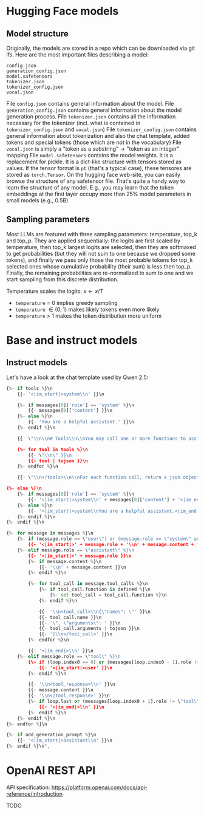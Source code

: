 # Hugging Face models

## Model structure

Originally, the models are stored in a repo which can be downloaded via git lfs.
Here are the most important files describing a model:
```
config.json
generation_config.json
model.safetensors
tokenizer.json
tokenizer_config.json
vocal.json
```

File `config.json` contains general information about the model.
File `generation_config.json` contains general information about the model generation process.
File `tokenizer.json` contains all the information necessary for the tokenizer (incl. what is contained in `tokenizer_config.json` and `vocal.json`)
File `tokenizer_config.json` contains general information about tokenization and also the chat template, added tokens and special tokens (those which are not in the vocabulary)
File `vocal.json` is simply a "token as a substring" -> "token as an integer" mapping
File `model.safetensors` contains the model weights. It is a replacement for pickle. It is a dict-like structure with tensors stored as values. If the tensor format is `pt` (that's a typical case), these tensores are stored as `torch.Tensor`. On the hugging face web-site, you can easily browse the structure of any safetensor file. That's quite a handy way to learn the structure of any model. E.g., you may learn that the token embeddings at the first layer occupy more than 25% model parameters in small models (e.g., 0.5B) 

## Sampling parameters

Most LLMs are featured with three sampling parameters: temperature, top_k and top_p. They are applied sequentially: the logits are first scaled by temperature, then top_k largest logits are selected, then they are softmaxed to get probabilities (but they will not sum to one because we dropped some tokens), and finally we pass only those the most probable tokens for top_k selected ones whose cumulative probability (their sum) is less then top_p. Finally, the remaining probabilities are re-normalized to sum to one and we start sampling from this discrete distribution.

Temperature scales the logits: $x \leftarrow x/T$
* `temperature` = 0 implies greedy sampling
* `temperature` $\in (0; 1)$ makes likely tokens even more likely
* `temperature` > 1 makes the token distribution more uniform

# Base and instruct models

## Instruct models

Let's have a look at the chat template used by Qwen 2.5:
```python
{%- if tools %}\n    
    {{- '<|im_start|>system\\n' }}\n

    {%- if messages[0]['role'] == 'system' %}\n
        {{- messages[0]['content'] }}\n
    {%- else %}\n
        {{- 'You are a helpful assistant.' }}\n
    {%- endif %}\n

    {{- \"\\n\\n# Tools\\n\\nYou may call one or more functions to assist with the user query.\\n\\nYou are provided with function signatures within <tools></tools> XML tags:\\n<tools>\" }}\n

    {%- for tool in tools %}\n
        {{- \"\\n\" }}\n
        {{- tool | tojson }}\n
    {%- endfor %}\n    

    {{- \"\\n</tools>\\n\\nFor each function call, return a json object with function name and arguments within <tool_call></tool_call> XML tags:\\n<tool_call>\\n{\\\"name\\\": <function-name>, \\\"arguments\\\": <args-json-object>}\\n</tool_call><|im_end|>\\n\" }}\n

{%- else %}\n
    {%- if messages[0]['role'] == 'system' %}\n
        {{- '<|im_start|>system\\n' + messages[0]['content'] + '<|im_end|>\\n' }}\n    
    {%- else %}\n
        {{- '<|im_start|>system\\nYou are a helpful assistant.<|im_end|>\\n' }}\n
    {%- endif %}\n
{%- endif %}\n

{%- for message in messages %}\n
    {%- if (message.role == \"user\") or (message.role == \"system\" and not loop.first) or (message.role == \"assistant\" and not message.tool_calls) %}\n
        {{- '<|im_start|>' + message.role + '\\n' + message.content + '<|im_end|>' + '\\n' }}\n
    {%- elif message.role == \"assistant\" %}\n
        {{- '<|im_start|>' + message.role }}\n
        {%- if message.content %}\n
            {{- '\\n' + message.content }}\n
        {%- endif %}\n

        {%- for tool_call in message.tool_calls %}\n
            {%- if tool_call.function is defined %}\n
                {%- set tool_call = tool_call.function %}\n
            {%- endif %}\n

            {{- '\\n<tool_call>\\n{\"name\": \"' }}\n
            {{- tool_call.name }}\n
            {{- '\", \"arguments\": ' }}\n
            {{- tool_call.arguments | tojson }}\n
            {{- '}\\n</tool_call>' }}\n
        {%- endfor %}\n

        {{- '<|im_end|>\\n' }}\n
    {%- elif message.role == \"tool\" %}\n
        {%- if (loop.index0 == 0) or (messages[loop.index0 - 1].role != \"tool\") %}\n
            {{- '<|im_start|>user' }}\n
        {%- endif %}\n

        {{- '\\n<tool_response>\\n' }}\n
        {{- message.content }}\n
        {{- '\\n</tool_response>' }}\n
        {%- if loop.last or (messages[loop.index0 + 1].role != \"tool\") %}\n
            {{- '<|im_end|>\\n' }}\n
        {%- endif %}\n
    {%- endif %}\n
{%- endfor %}\n

{%- if add_generation_prompt %}\n
    {{- '<|im_start|>assistant\\n' }}\n
{%- endif %}\n",
```

# OpenAI REST API

API specification: https://platform.openai.com/docs/api-reference/introduction

TODO
